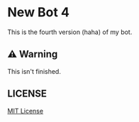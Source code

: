 # New Bot 4

This is the fourth version (haha) of my bot.

## ⚠️ Warning

This isn't finished.

## LICENSE

[MIT License](./LICENSE)
